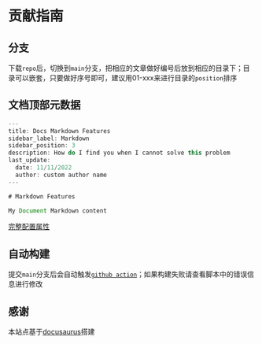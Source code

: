 # 贡献指南


## 分支

下载`repo`后，切换到`main`分支，把相应的文章做好编号后放到相应的目录下；目录可以嵌套，只要做好序号即可，建议用01-xxx来进行目录的`position`排序

## 文档顶部元数据

```js
---
title: Docs Markdown Features
sidebar_label: Markdown
sidebar_position: 3
description: How do I find you when I cannot solve this problem
last_update:
  date: 11/11/2022
  author: custom author name
---

# Markdown Features

My Document Markdown content
```

[完整配置属性](https://docusaurus.io/docs/api/plugins/@docusaurus/plugin-content-docs#markdown-front-matter)

## 自动构建

提交`main`分支后会自动触发[`github action`](https://github.com/retech-fe/design-pattern/actions)；如果构建失败请查看脚本中的错误信息进行修改

## 感谢

本站点基于[docusaurus](https://docusaurus.io/)搭建
